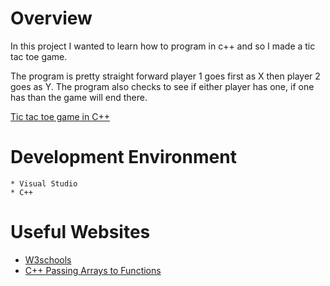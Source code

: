 # Overview

In this project I wanted to learn how to program in c++ and so I made a tic tac toe game.

The program is pretty straight forward player 1 goes first as X then player 2 goes as Y. The program also checks to see if either player has one, if one has than the game will end there.


[Tic tac toe game in C++](https://youtu.be/z2osPtknjKU)

# Development Environment

    * Visual Studio
    * C++
    

# Useful Websites

* [W3schools](https://www.w3schools.com/cpp/default.asp)
* [C++ Passing Arrays to Functions](https://www.tutorialspoint.com/cplusplus/cpp_passing_arrays_to_functions.htm)